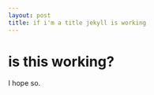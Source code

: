 ```yaml
---
layout: post
title: if i'm a title jekyll is working
---
```


is this working?
================

I hope so.